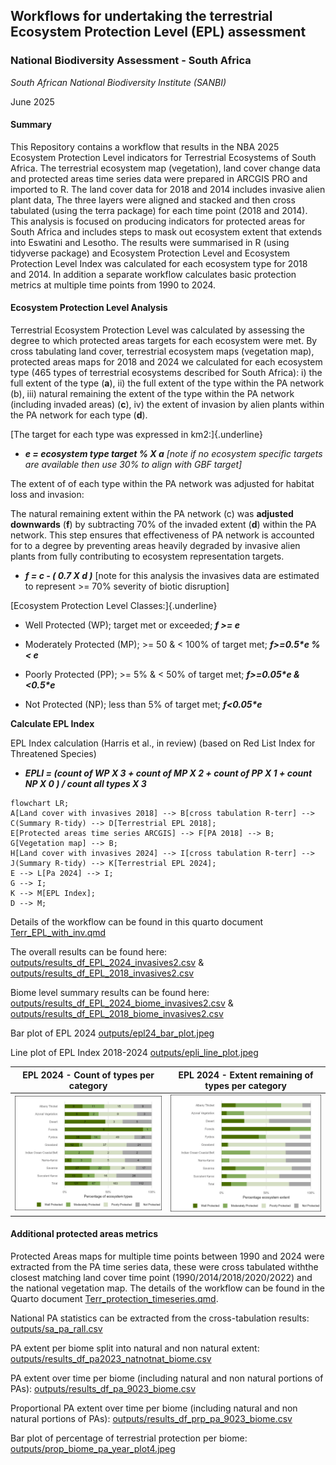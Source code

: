 ## Workflows for undertaking the terrestrial Ecosystem Protection Level (EPL) assessment

### **National Biodiversity Assessment - South Africa**

*South African National Biodiversity Institute (SANBI)*

June 2025

#### Summary

This Repository contains a workflow that results in the NBA 2025 Ecosystem Protection Level indicators for Terrestrial Ecosystems of South Africa. The terrestrial ecosystem map (vegetation), land cover change data and protected areas time series data were prepared in ARCGIS PRO and imported to R. The land cover data for 2018 and 2014 includes invasive alien plant data, The three layers were aligned and stacked and then cross tabulated (using the terra package) for each time point (2018 and 2014). This analysis is focused on producing indicators for protected areas for South Africa and includes steps to mask out ecosystem extent that extends into Eswatini and Lesotho. The results were summarised in R (using tidyverse package) and Ecosystem Protection Level and Ecosystem Protection Level Index was calculated for each ecosystem type for 2018 and 2014. In addition a separate workflow calculates basic protection metrics at multiple time points from 1990 to 2024.

#### Ecosystem Protection Level Analysis

Terrestrial Ecosystem Protection Level was calculated by assessing the degree to which protected areas targets for each ecosystem were met. By cross tabulating land cover, terrestrial ecosystem maps (vegetation map), protected areas maps for 2018 and 2024 we calculated for each ecosystem type (465 types of terrestrial ecosystems described for South Africa): i) the full extent of the type (**a**), ii) the full extent of the type within the PA network (b), iii) natural remaining the extent of the type within the PA network (including invaded areas) (**c**), iv) the extent of invasion by alien plants within the PA network for each type (**d**).

[The target for each type was expressed in km2:]{.underline}

-   ***e = ecosystem type target % X a*** *[note if no ecosystem specific targets are available then use 30% to align with GBF target]*

The extent of of each type within the PA network was adjusted for habitat loss and invasion:

The natural remaining extent within the PA network (c) was **adjusted downwards** (**f**) by subtracting 70% of the invaded extent (**d**) within the PA network. This step ensures that effectiveness of PA network is accounted for to a degree by preventing areas heavily degraded by invasive alien plants from fully contributing to ecosystem representation targets.

-   ***f = c - ( 0.7 X d )*** [note for this analysis the invasives data are estimated to represent \>= 70% severity of biotic disruption]

[Ecosystem Protection Level Classes:]{.underline}

-   Well Protected (WP); target met or exceeded; ***f \>= e***

-   Moderately Protected (MP); \>= 50 & \< 100% of target met; ***f\>=0.5\*e % \< e***

-   Poorly Protected (PP); \>= 5% & \< 50% of target met; ***f\>=0.05\*e & \<0.5\*e***

-   Not Protected (NP); less than 5% of target met; ***f\<0.05\*e***

**Calculate EPL Index**

EPL Index calculation (Harris et al., in review) (based on Red List Index for Threatened Species)

-   ***EPLI = (count of WP X 3 + count of MP X 2 + count of PP X 1 + count NP X 0 ) / count all types X 3***

``` mermaid
flowchart LR;   
A[Land cover with invasives 2018] --> B[cross tabulation R-terr] --> C(Summary R-tidy) --> D[Terrestrial EPL 2018];   
E[Protected areas time series ARCGIS] --> F[PA 2018] --> B;   
G[Vegetation map] --> B; 
H[Land cover with invasives 2024] --> I[cross tabulation R-terr] --> J(Summary R-tidy) --> K[Terrestrial EPL 2024]; 
E --> L[Pa 2024] --> I;
G --> I;
K --> M[EPL Index]; 
D --> M;
```

Details of the workflow can be found in this quarto document [Terr_EPL_with_inv.qmd](Terr_EPL_with_inv.qmd)

The overall results can be found here: [outputs/results_df_EPL_2024_invasives2.csv](outputs/results_df_EPL_2024_invasives2.csv) & [outputs/results_df_EPL_2018_invasives2.csv](outputs/results_df_EPL_2018_invasives2.csv)

Biome level summary results can be found here: [outputs/results_df_EPL_2024_biome_invasives2.csv](outputs/results_df_EPL_2024_biome_invasives2.csv) & [outputs/results_df_EPL_2018_biome_invasives2.csv](outputs/results_df_EPL_2018_biome_invasives2.csv)

Bar plot of EPL 2024 [outputs/epl24_bar_plot.jpeg](outputs/epl24_bar_plot.jpeg)

Line plot of EPL Index 2018-2024 [outputs/epli_line_plot.jpeg](outputs/epli_line_plot.jpeg)

| EPL 2024 - Count of types per category | EPL 2024 - Extent remaining of types per category |
|-------------------------------------------------|-------------------------------------------------|
| ![](outputs/epl24_barplot.jpeg) | ![](outputs/epl24_barplot_ext.jpeg) |

#### Additional protected areas metrics

Protected Areas maps for multiple time points between 1990 and 2024 were extracted from the PA time series data, these were cross tabulated withthe closest matching land cover time point (1990/2014/2018/2020/2022) and the national vegetation map. The details of the workflow can be found in the Quarto document [Terr_protection_timeseries.qmd](Terr_protection_timeseries.qmd).

National PA statistics can be extracted from the cross-tabulation results: [outputs/sa_pa_rall.csv](outputs/sa_pa_rall.csv)

PA extent per biome split into natural and non natural extent: [outputs/results_df_pa2023_natnotnat_biome.csv](outputs/results_df_pa2023_natnotnat_biome.csv)

PA extent over time per biome (including natural and non natural portions of PAs): [outputs/results_df_pa_9023_biome.csv](outputs/results_df_pa_9023_biome.csv)

Proportional PA extent over time per biome (including natural and non natural portions of PAs): [outputs/results_df_prp_pa_9023_biome.csv](outputs/results_df_prp_pa_9023_biome.csv)

Bar plot of percentage of terrestrial protection per biome: [outputs/prop_biome_pa_year_plot4.jpeg](outputs/prop_biome_pa_year_plot4.jpeg)
